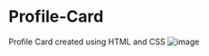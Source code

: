 # Profile-Card
 Profile Card created using HTML and CSS
![image](https://github.com/Het2804/Profile-Card/assets/142522726/fe3569a4-ee97-4b54-b72c-763f52de3e78)
